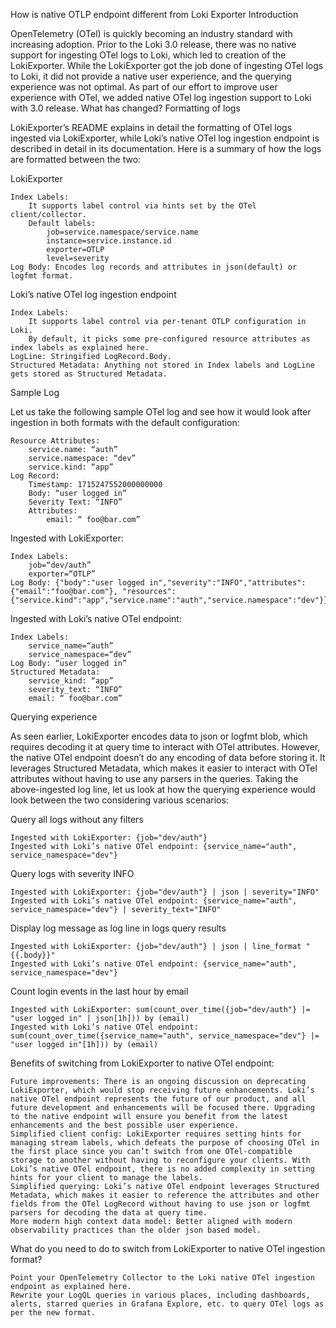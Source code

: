 How is native OTLP endpoint different from Loki Exporter
Introduction

OpenTelemetry (OTel) is quickly becoming an industry standard with increasing adoption. Prior to the Loki 3.0 release, there was no native support for ingesting OTel logs to Loki, which led to creation of the LokiExporter. While the LokiExporter got the job done of ingesting OTel logs to Loki, it did not provide a native user experience, and the querying experience was not optimal. As part of our effort to improve user experience with OTel, we added native OTel log ingestion support to Loki with 3.0 release.
What has changed?
Formatting of logs

LokiExporter’s README explains in detail the formatting of OTel logs ingested via LokiExporter, while Loki’s native OTel log ingestion endpoint is described in detail in its documentation. Here is a summary of how the logs are formatted between the two:

LokiExporter

    Index Labels:
        It supports label control via hints set by the OTel client/collector.
        Default labels:
            job=service.namespace/service.name
            instance=service.instance.id
            exporter=OTLP
            level=severity
    Log Body: Encodes log records and attributes in json(default) or logfmt format.

Loki’s native OTel log ingestion endpoint

    Index Labels:
        It supports label control via per-tenant OTLP configuration in Loki.
        By default, it picks some pre-configured resource attributes as index labels as explained here.
    LogLine: Stringified LogRecord.Body.
    Structured Metadata: Anything not stored in Index labels and LogLine gets stored as Structured Metadata.

Sample Log

Let us take the following sample OTel log and see how it would look after ingestion in both formats with the default configuration:

    Resource Attributes:
        service.name: “auth”
        service.namespace: “dev”
        service.kind: “app”
    Log Record:
        Timestamp: 1715247552000000000
        Body: “user logged in”
        Severity Text: “INFO”
        Attributes:
            email: “ foo@bar.com”

Ingested with LokiExporter:

    Index Labels:
        job=“dev/auth”
        exporter=“OTLP”
    Log Body: {"body":"user logged in","severity":"INFO","attributes":{"email":"foo@bar.com"}, "resources":{"service.kind":"app","service.name":"auth","service.namespace":"dev"}}

Ingested with Loki’s native OTel endpoint:

    Index Labels:
        service_name=“auth”
        service_namespace=“dev”
    Log Body: “user logged in”
    Structured Metadata:
        service_kind: “app”
        severity_text: “INFO”
        email: “ foo@bar.com”

Querying experience

As seen earlier, LokiExporter encodes data to json or logfmt blob, which requires decoding it at query time to interact with OTel attributes. However, the native OTel endpoint doesn’t do any encoding of data before storing it. It leverages Structured Metadata, which makes it easier to interact with OTel attributes without having to use any parsers in the queries. Taking the above-ingested log line, let us look at how the querying experience would look between the two considering various scenarios:

Query all logs without any filters

    Ingested with LokiExporter: {job="dev/auth"}
    Ingested with Loki’s native OTel endpoint: {service_name="auth", service_namespace="dev"}

Query logs with severity INFO

    Ingested with LokiExporter: {job="dev/auth"} | json | severity="INFO"
    Ingested with Loki’s native OTel endpoint: {service_name="auth", service_namespace="dev"} | severity_text="INFO"

Display log message as log line in logs query results

    Ingested with LokiExporter: {job="dev/auth"} | json | line_format "{{.body}}"
    Ingested with Loki’s native OTel endpoint: {service_name="auth", service_namespace="dev"}

Count login events in the last hour by email

    Ingested with LokiExporter: sum(count_over_time({job="dev/auth"} |= "user logged in" | json[1h])) by (email)
    Ingested with Loki’s native OTel endpoint: sum(count_over_time({service_name="auth", service_namespace="dev"} |= "user logged in"[1h])) by (email)

Benefits of switching from LokiExporter to native OTel endpoint:

    Future improvements: There is an ongoing discussion on deprecating LokiExporter, which would stop receiving future enhancements. Loki’s native OTel endpoint represents the future of our product, and all future development and enhancements will be focused there. Upgrading to the native endpoint will ensure you benefit from the latest enhancements and the best possible user experience.
    Simplified client config: LokiExporter requires setting hints for managing stream labels, which defeats the purpose of choosing OTel in the first place since you can’t switch from one OTel-compatible storage to another without having to reconfigure your clients. With Loki’s native OTel endpoint, there is no added complexity in setting hints for your client to manage the labels.
    Simplified querying: Loki’s native OTel endpoint leverages Structured Metadata, which makes it easier to reference the attributes and other fields from the OTel LogRecord without having to use json or logfmt parsers for decoding the data at query time.
    More modern high context data model: Better aligned with modern observability practices than the older json based model.

What do you need to do to switch from LokiExporter to native OTel ingestion format?

    Point your OpenTelemetry Collector to the Loki native OTel ingestion endpoint as explained here.
    Rewrite your LogQL queries in various places, including dashboards, alerts, starred queries in Grafana Explore, etc. to query OTel logs as per the new format.